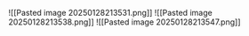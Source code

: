 ![[Pasted image 20250128213531.png]]
![[Pasted image 20250128213538.png]]
![[Pasted image 20250128213547.png]]
